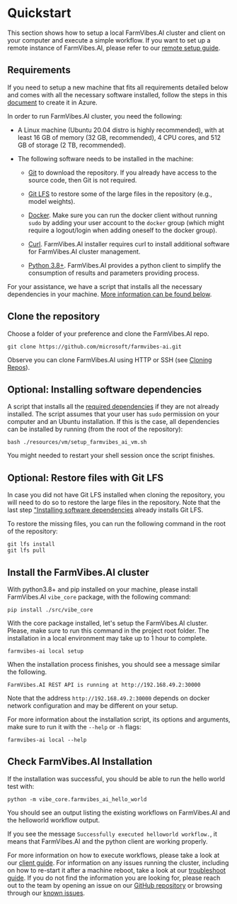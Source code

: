 # Quickstart

This section shows how to setup a local FarmVibes.AI cluster and client on your
computer and execute a simple workflow. If you want to set up a remote
instance of FarmVibes.AI, please refer to our [remote setup guide](./AKS.md).

## Requirements

If you need to setup a new machine that fits all requirements detailed below and comes with all the
necessary software installed, follow the steps in this [document](./VM-SETUP.md)
to create it in Azure.

In order to run FarmVibes.AI cluster, you need the following:

* A Linux machine (Ubuntu 20.04 distro is highly recommended), with at least
16 GB of memory (32 GB, recommended), 4 CPU cores, and 512 GB of storage
(2 TB, recommended).

* The following software needs to be installed in the machine:

  * [Git](https://www.atlassian.com/git/tutorials/install-git#linux) to download
    the repository. If you already have access to the source code, then Git is
    not required.

  * [Git LFS](https://git-lfs.com/) to restore some of the large files in the
    repository (e.g., model weights).

  * [Docker](https://docs.docker.com/engine/install/ubuntu/). Make sure you can
    run the docker client without running `sudo` by adding your user account to
    the `docker` group (which might require a logout/login when adding oneself
    to the docker group).

  * [Curl](https://curl.se/). FarmVibes.AI installer requires curl to install
    additional software for FarmVibes.AI cluster management.

  * [Python 3.8+](https://www.python.org/downloads/). FarmVibes.AI provides
    a python client to simplify the consumption of results and parameters
    providing process.

For your assistance, we have a script that installs all the necessary dependencies in
your machine. [More information can be found below](#optional-installing-software-dependencies).

## Clone the repository

Choose a folder of your preference and clone the FarmVibes.AI repo.

```shell
git clone https://github.com/microsoft/farmvibes-ai.git
```

Observe you can clone FarmVibes.AI using HTTP or SSH (see [Cloning
Repos](https://docs.github.com/en/get-started/getting-started-with-git/about-remote-repositories)).

## Optional: Installing software dependencies

A script that installs all the [required dependencies](#requirements) if they are not already installed. The script
assumes that your user has `sudo` permission on your computer and an Ubuntu installation. If this is
the case, all dependencies can be installed by running (from the root of the repository):

```shell
bash ./resources/vm/setup_farmvibes_ai_vm.sh
```

You might needed to restart your shell session once the script finishes.

## Optional: Restore files with Git LFS

In case you did not have Git LFS installed when cloning the repository, you will need to do so
to restore the large files in the repository. Note that the last step
["Installing software dependencies](#optional-installing-software-dependencies) already installs
Git LFS.

To restore the missing files, you can run the following command in the root of the repository:

```shell
git lfs install
git lfs pull
```

## Install the FarmVibes.AI cluster

With python3.8+ and pip installed on your machine, please install
FarmVibes.AI `vibe_core` package, with the following command:

```shell
pip install ./src/vibe_core
```

With the core package installed, let's setup the FarmVibes.AI cluster. Please, make sure
to run this command in the project root folder. The installation in a local environment
may take up to 1 hour to complete.

```shell
farmvibes-ai local setup
```

When the installation process finishes, you should see a message similar the
following.

```shell
FarmVibes.AI REST API is running at http://192.168.49.2:30000
```

Note that the address `http://192.168.49.2:30000` depends on docker network
configuration and may be different on your setup.

For more information about the installation script, its options and arguments, make sure
to run it with the `--help` or `-h` flags:

```shell
farmvibes-ai local --help
```

## Check FarmVibes.AI Installation

If the installation was successful, you should be able to run the hello world test with:

```shell
python -m vibe_core.farmvibes_ai_hello_world
```

You should see an output listing the existing workflows on FarmVibes.AI and the
helloworld workflow output.

If you see the message `Successfully executed helloworld workflow.`, it means
that FarmVibes.AI and the python client are working properly.

For more information on how to execute workflows, please take a look at our
[client guide](./CLIENT.md). For information on any issues running the cluster, including on
how to re-start it after a machine reboot, take a look at our [troubleshoot guide](./TROUBLESHOOTING.md).
If you do not find the information you are looking for, please reach out to the team by opening
an issue on our [GitHub repository](https://github.com/microsoft/farmvibes-ai/issues) or browsing
through our [known issues](https://github.com/microsoft/farmvibes-ai/labels/known%20issues).
